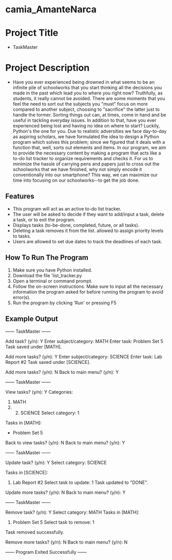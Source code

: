# camia_AmanteNarca

# Project Title
- TaskMaster

# Project Description
- Have you ever experienced being drowned in what seems to be an infinite pile of schoolworks that you start thinking all the decisions you made in the past which lead you to where you right now? Truthfully, as students, it really cannot be avoided. There are some moments that you feel the need to sort out the subjects you "must" focus on more compared to another subject, choosing to "sacrifice" the latter just to handle the tormer. Sorting things out can, at times, come in hand and be useful in tackling everyday issues. In addition to that, have you ever experienced being lost and having no idea on where to start? Luckily, Python's the one for you. Due to realistic adversities we face day-to-day as aspiring scholars, we have formulated the idea to design a Python program which solves this problem; since we figured that it deals with a function that, well, sorts out elements and items. In our program, we aim to provide the necessary content by making a program that acts like a to-do list tracker to organize requirements and checks it. For us to minimize the hassle of carrying pens and papers just to cross out the schoolworks that we have finished, why not simply encode it conventionally into our smartphone? This way, we can maximize our time into focusing on our schoolworks--to get the job done.

## Features
-   This program will act as an active to-do list tracker.
-   The user will be asked to decide if they want to add/input a task, delete a task, or to exit the program.
-   Displays tasks (to-be-done, completed, future, or all tasks).
-   Deleting a task removes it from the list. allowed to assign priority levels to tasks.
-   Users are allowed to set due dates to track the deadlines of each task.

## How To Run The Program
1.    Make sure you have Python installed.
2.    Download the file 'list_tracker.py
3.    Open a terminal or command prompt.
4.    Follow the on-screen instructions. Make sure to input all the necessary information the program asked for before running the program to avoid error(s).
5.    Run the program by clicking 'Run' or pressing F5

## Example Output
—— TaskMaster ——

Add task? (y/n): Y
Enter subject/category: MATH
Enter task: Problem Set 5
Task saved under [MATH].

Add more tasks? (y/n): Y
Enter subject/category: SCIENCE
Enter task: Lab Report #2
Task saved under [SCIENCE].

Add more tasks? (y/n): N
Back to main menu? (y/n): Y

—— TaskMaster ——

View tasks? (y/n): Y
Categories:
1. MATH
2. 2. SCIENCE
Select category: 1

Tasks in [MATH]:
- Problem Set 5

Back to view tasks? (y/n): N
Back to main menu? (y/n): Y

—— TaskMaster ——

Update task? (y/n): Y
Select category: SCIENCE

Tasks in [SCIENCE]:
1. Lab Report #2
Select task to update: 1
Task updated to "DONE".

Update more tasks? (y/n): N
Back to main menu? (y/n): Y

—— TaskMaster ——

Remove task? (y/n): Y
Select category: MATH
Tasks in [MATH]:
1. Problem Set 5
Select task to remove: 1

Task removed successfully.

Remove more tasks? (y/n): N
Back to main menu? (y/n): N

—— Program Exited Successfully ——

